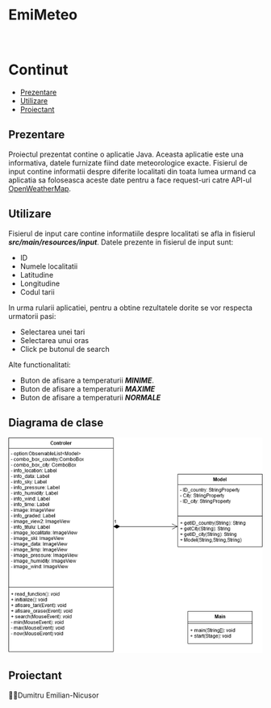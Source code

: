 # EmiMeteo
<br>



# Continut

 - [Prezentare](#prezentare)
 - [Utilizare](#utilizare)
 - [Proiectant](#proiectant)

## Prezentare
Proiectul prezentat contine o aplicatie Java. Aceasta aplicatie este una informativa, datele furnizate fiind date meteorologice exacte. Fisierul de input contine informatii despre diferite localitati din toata lumea urmand ca aplicatia sa foloseasca aceste date pentru a face request-uri catre API-ul [OpenWeatherMap]("https://openweathermap.org/api").

## Utilizare
Fisierul de input care contine informatiile despre localitati se afla in fisierul **_src/main/resources/input_**.
Datele prezente in fisierul de input sunt:

 - ID
 - Numele localitatii
 - Latitudine
 - Longitudine
 - Codul tarii
 
  In urma rularii aplicatiei, pentru a obtine rezultatele dorite se vor respecta urmatorii pasi:
  
 - Selectarea unei tari
 - Selectarea unui oras
 - Click pe butonul de search

Alte functionalitati:

 - Buton de afisare a temperaturii **_MINIME_**.
 - Buton de afisare a temperaturii **_MAXIME_**
 - Buton de afisare a temperaturii **_NORMALE_**


## Diagrama de clase

![Incarcare nereusita](MeteoDiagram.png "Diagrama clase")
 

## Proiectant
:man_student:Dumitru Emilian-Nicusor




